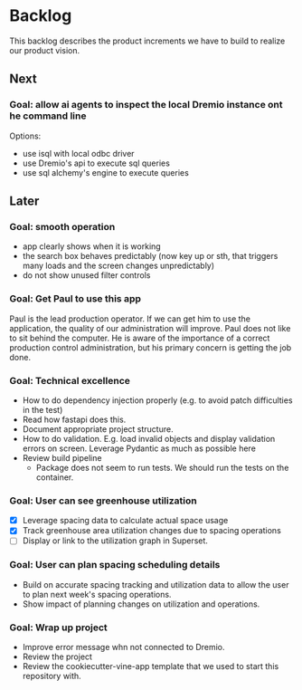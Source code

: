 # Backlog

This backlog describes the product increments we have to build to realize our product vision.

## Next

### Goal: allow ai agents to inspect the local Dremio instance ont he command line

Options:

- use isql with local odbc driver
- use Dremio's api to execute sql queries
- use sql alchemy's engine to execute queries

## Later

### Goal: smooth operation

- app clearly shows when it is working
- the search box behaves predictably (now key up or sth, that triggers many loads and the screen changes unpredictably)
- do not show unused filter controls

### Goal: Get Paul to use this app

Paul is the lead production operator.
If we can get him to use the application, the quality of our administration will improve.
Paul does not like to sit behind the computer.
He is aware of the importance of a correct production control administration,
but his primary concern is getting the job done.

### Goal: Technical excellence

- How to do dependency injection properly (e.g. to avoid patch difficulties in the test)
- Read how fastapi does this.
- Document appropriate project structure.
- How to do validation. E.g. load invalid objects and display validation errors on screen.
  Leverage Pydantic as much as possible here
- Review build pipeline
  - Package does not seem to run tests. We should run the tests on the container.

### Goal: User can see greenhouse utilization

- [x] Leverage spacing data to calculate actual space usage
- [x] Track greenhouse area utilization changes due to spacing operations
- [ ] Display or link to the utilization graph in Superset.

### Goal: User can plan spacing scheduling details

- Build on accurate spacing tracking and utilization data
  to allow the user to plan next week's spacing operations.
- Show impact of planning changes on utilization and operations.

### Goal: Wrap up project

- Improve error message whn not connected to Dremio.
- Review the project
- Review the cookiecutter-vine-app template that we used to start this repository with.
